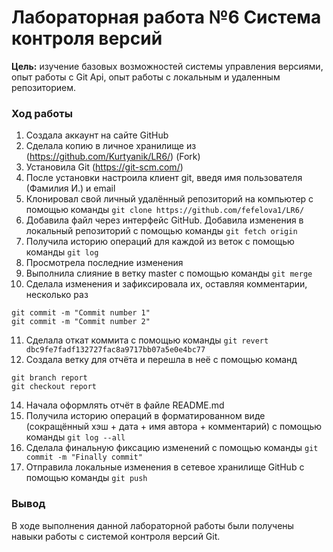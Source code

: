 # Лабораторная работа №6 Система контроля версий

**Цель:** изучение базовых возможностей системы управления версиями, опыт работы с Git Api, опыт работы с локальным и удаленным репозиторием. 

### **Ход работы**

1. Создала аккаунт на сайте GitHub
2. Сделала копию в личное хранилище из (https://github.com/Kurtyanik/LR6/) (Fork)
3. Установила Git (https://git-scm.com/)
4. После установки настроила клиент git, введя имя пользователя (Фамилия И.) и email
5. Клонировал свой личный удалённый репозиторий на компьютер с помощью команды `git clone https://github.com/fefelova1/LR6/`
6. Добавила файл через интерфейс GitHub. Добавила изменения в локальный репозиторий с помощью команды `git fetch origin`
7. Получила историю операций для каждой из веток с помощью команды `git log`
8. Просмотрела последние изменения
9. Выполнила слияние в ветку master с помощью команды `git merge`
10. Сделала изменения и зафиксировала их, оставляя комментарии, несколько раз
```
git commit -m "Commit number 1"
git commit -m "Commit number 2"
```
11. Сделала откат коммита с помощью команды `git revert dbc9fe7fadf132727fac8a9717bb07a5e0e4bc77`
12. Создала ветку для отчёта и перешла в неё с помощью команд 
```
git branch report
git checkout report
```
14. Начала оформлять отчёт в файле README.md 
15. Получила историю операций в форматированном виде (сокращённый хэш + дата + имя автора + комментарий) с помощью команды `git log --all`
16. Сделала финальную фиксацию изменений с помощью команды `git commit -m "Finally commit"`
17. Отправила локальные изменения в сетевое хранилище GitHub с помощью команды `git push`
### **Вывод**

В ходе выполнения данной лабораторной работы были получены навыки работы с системой контроля версий Git. 